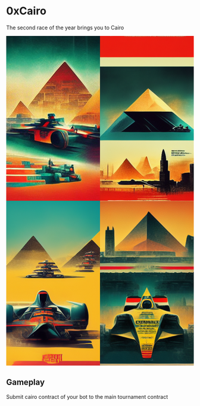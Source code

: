 # 0xCairo
The second race of the year brings you to Cairo

![alt text](./midjourney_oxcairo.png)

## Gameplay

Submit cairo contract of your bot to the main tournament contract
